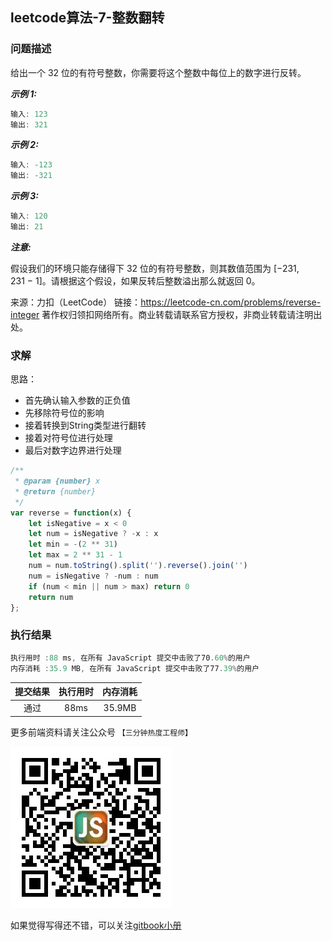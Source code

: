 ## leetcode算法-7-整数翻转

### 问题描述

给出一个 32 位的有符号整数，你需要将这个整数中每位上的数字进行反转。

***示例 1:***

```js
输入: 123
输出: 321
```

***示例 2:***

```js
输入: -123
输出: -321
```

***示例 3:***

```js
输入: 120
输出: 21
```

***注意:***

假设我们的环境只能存储得下 32 位的有符号整数，则其数值范围为 [−231,  231 − 1]。请根据这个假设，如果反转后整数溢出那么就返回 0。

来源：力扣（LeetCode）
链接：https://leetcode-cn.com/problems/reverse-integer
著作权归领扣网络所有。商业转载请联系官方授权，非商业转载请注明出处。

### 求解

思路：

- 首先确认输入参数的正负值
- 先移除符号位的影响
- 接着转换到String类型进行翻转
- 接着对符号位进行处理
- 最后对数字边界进行处理


```js
/**
 * @param {number} x
 * @return {number}
 */
var reverse = function(x) {
    let isNegative = x < 0
    let num = isNegative ? -x : x
    let min = -(2 ** 31)
    let max = 2 ** 31 - 1
    num = num.toString().split('').reverse().join('')
    num = isNegative ? -num : num
    if (num < min || num > max) return 0
    return num
};
```

### 执行结果

```js
执行用时 :88 ms, 在所有 JavaScript 提交中击败了70.60%的用户
内存消耗 :35.9 MB, 在所有 JavaScript 提交中击败了77.39%的用户
```

| 提交结果 | 执行用时 | 内存消耗 |
|:------:|:------:|:-------:|
|   通过  | 88ms  |  35.9MB |

更多前端资料请关注公众号 `【三分钟热度工程师】`

![](../imgs/qrcode.jpg)

如果觉得写得还不错，可以关注[gitbook小册](https://halaproliu.github.io/gitbook/shellmd5/2596084d37a462e93b62f7c136e9eb0e.html)
